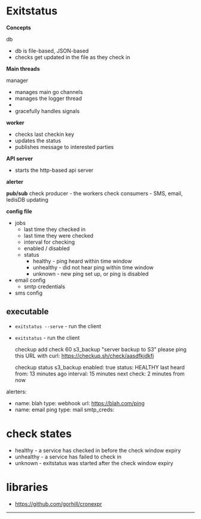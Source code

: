# Exitstatus

**Concepts**

db
  * db is file-based, JSON-based
  * checks get updated in the file as they check in

**Main threads**

manager
  * manages main go channels 
  * manages the logger thread
  *
  * gracefully handles signals

**worker**
  * checks last checkin key
  * updates the status
  * publishes message to interested parties

**API server**
  * starts the http-based api server

**alerter**

**pub/sub**
check producer - the workers
check consumers - SMS, email, ledisDB updating

**config file**

* jobs
  * last time they checked in
  * last time they were checked
  * interval for checking
  * enabled / disabled
  * status
    * healthy - ping heard within time window
    * unhealthy - did not hear ping within time window
    * unknown - new ping set up, or ping is disabled
* email config
  * smtp credentials
* sms config

## executable

* `exitstatus --serve` - run the client
* `exitstatus` - run the client

    checkup add check 60 s3_backup "server backup to S3"
      please ping this URL with curl: https://checkup.sh/check/aasdfkjdkfj

    checkup status s3_backup
      enabled: true
      status: HEALTHY
      last heard from: 13 minutes ago
      interval: 15 minutes
      next check: 2 minutes from now


alerters:
  - name: blah
    type: webhook
    url: https://blah.com/ping
  - name: email ping
    type: mail
    smtp_creds: 

# check states

* healthy - a service has checked in before the check window expiry
* unhealthy - a service has failed to check in 
* unknown - exitstatus was started after the check window expiry

# libraries

* https://github.com/gorhill/cronexpr


---




